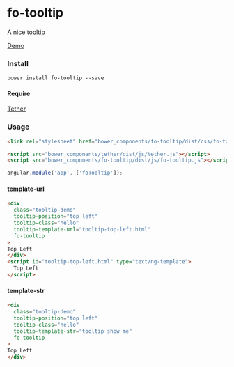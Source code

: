 # fo-tooltip
A nice tooltip

[Demo](http://fo.tooltip.mipinr.com  )

### Install

```
bower install fo-tooltip --save
```

#### Require

[Tether](https://github.com/HubSpot/tether)

### Usage

``` html
<link rel="stylesheet" href="bower_components/fo-tooltip/dist/css/fo-tooltip.css" />

<script src="bower_components/tether/dist/js/tether.js"></script>
<script src="bower_components/fo-tooltip/dist/js/fo-tooltip.js"></script>

```

```js
angular.module('app', ['foTooltip']);
```

#### template-url
``` html
<div
  class="tooltip-demo"
  tooltip-position="top left"
  tooltip-class="hello"
  tooltip-template-url="tooltip-top-left.html"
  fo-tooltip
>
Top Left
</div>
<script id="tooltip-top-left.html" type="text/ng-template">
  Top Left
</script>
```
#### template-str
``` html
<div
  class="tooltip-demo"
  tooltip-position="top left"
  tooltip-class="hello"
  tooltip-template-str="tooltip show me"
  fo-tooltip
>
Top Left
</div>

```
